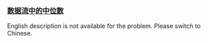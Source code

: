 ### [数据流中的中位数 ](https://leetcode.com/problems/shu-ju-liu-zhong-de-zhong-wei-shu-lcof)

English description is not available for the problem. Please switch to Chinese.